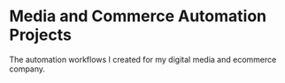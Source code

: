 # Media and Commerce Automation Projects
The automation workflows I created for my digital media and ecommerce company.
